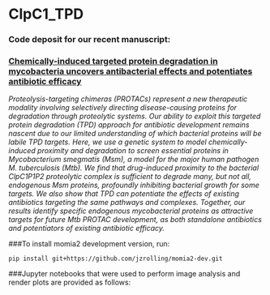 
[bioRxiv]: https://www.biorxiv.org/content/10.1101/2023.02.14.528552v1

# ClpC1_TPD
### Code deposit for our recent manuscript:
### [Chemically-induced targeted protein degradation in mycobacteria uncovers antibacterial effects and potentiates antibiotic efficacy][bioRxiv]
*Proteolysis-targeting chimeras (PROTACs) represent a new therapeutic modality involving selectively directing disease-causing proteins for degradation through proteolytic systems. Our ability to exploit this targeted protein degradation (TPD) approach for antibiotic development remains nascent due to our limited understanding of which bacterial proteins will be labile TPD targets. Here, we use a genetic system to model chemically-induced proximity and degradation to screen essential proteins in Mycobacterium smegmatis (Msm), a model for the major human pathogen M. tuberculosis (Mtb). We find that drug-induced proximity to the bacterial ClpC1P1P2 proteolytic complex is sufficient to degrade many, but not all, endogenous Msm proteins, profoundly inhibiting bacterial growth for some targets. We also show that TPD can potentiate the effects of existing antibiotics targeting the same pathways and complexes. Together, our results identify specific endogenous mycobacterial proteins as attractive targets for future Mtb PROTAC development, as both standalone antibiotics and potentiators of existing antibiotic efficacy.*


###To install momia2 development version, run:
```
pip install git+https://github.com/jzrolling/momia2-dev.git
```

###Jupyter notebooks that were used to perform image analysis and render plots are provided as follows:
